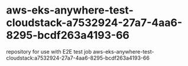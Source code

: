 # aws-eks-anywhere-test-cloudstack-a7532924-27a7-4aa6-8295-bcdf263a4193-66
repository for use with E2E test job aws-eks-anywhere-test-cloudstack:a7532924-27a7-4aa6-8295-bcdf263a4193-66
